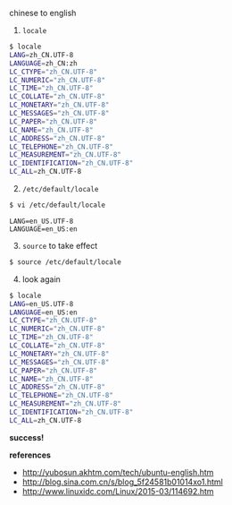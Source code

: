 chinese to english

1. `locale`
```bash
$ locale
LANG=zh_CN.UTF-8
LANGUAGE=zh_CN:zh
LC_CTYPE="zh_CN.UTF-8"
LC_NUMERIC="zh_CN.UTF-8"
LC_TIME="zh_CN.UTF-8"
LC_COLLATE="zh_CN.UTF-8"
LC_MONETARY="zh_CN.UTF-8"
LC_MESSAGES="zh_CN.UTF-8"
LC_PAPER="zh_CN.UTF-8"
LC_NAME="zh_CN.UTF-8"
LC_ADDRESS="zh_CN.UTF-8"
LC_TELEPHONE="zh_CN.UTF-8"
LC_MEASUREMENT="zh_CN.UTF-8"
LC_IDENTIFICATION="zh_CN.UTF-8"
LC_ALL=zh_CN.UTF-8
```

2. `/etc/default/locale`
```bash
$ vi /etc/default/locale
```
```
LANG=en_US.UTF-8
LANGUAGE=en_US:en
```

3. `source` to take effect
```bash
$ source /etc/default/locale
```

4. look again
```bash
$ locale
LANG=en_US.UTF-8
LANGUAGE=en_US:en
LC_CTYPE="zh_CN.UTF-8"
LC_NUMERIC="zh_CN.UTF-8"
LC_TIME="zh_CN.UTF-8"
LC_COLLATE="zh_CN.UTF-8"
LC_MONETARY="zh_CN.UTF-8"
LC_MESSAGES="zh_CN.UTF-8"
LC_PAPER="zh_CN.UTF-8"
LC_NAME="zh_CN.UTF-8"
LC_ADDRESS="zh_CN.UTF-8"
LC_TELEPHONE="zh_CN.UTF-8"
LC_MEASUREMENT="zh_CN.UTF-8"
LC_IDENTIFICATION="zh_CN.UTF-8"
LC_ALL=zh_CN.UTF-8
```
**success!**

**references**
- http://yubosun.akhtm.com/tech/ubuntu-english.htm
- http://blog.sina.com.cn/s/blog_5f24581b01014xo1.html
- http://www.linuxidc.com/Linux/2015-03/114692.htm

